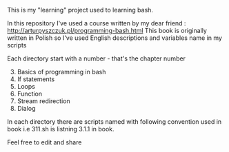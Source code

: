 This is my "learning" project used to learning bash.

In this repository I've used a course written by my 
dear friend : http://arturpyszczuk.pl/programming-bash.html
This book is originally written in Polish so I've used English 
descriptions and variables name in my scripts

Each directory start with a number - that's the chapter number

3. Basics of programming in bash
4. If statements
5. Loops
6. Function
7. Stream redirection
8. Dialog 

In each directory there are scripts named with following convention used in book
i.e 311.sh is listning 3.1.1 in book.

Feel free to edit and share

